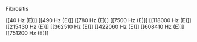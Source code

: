 Fibrositis

[[40 Hz (E)]]
[[490 Hz (E)]]
[[780 Hz (E)]]
[[7500 Hz (E)]]
[[118000 Hz (E)]]
[[215430 Hz (E)]]
[[362510 Hz (E)]]
[[422060 Hz (E)]]
[[608410 Hz (E)]]
[[751200 Hz (E)]]